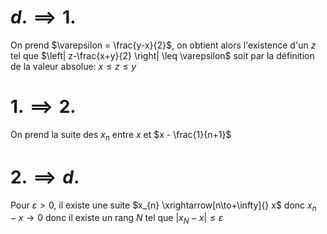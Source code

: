 # $d. \implies 1.$

On prend $\varepsilon = \frac{y-x}{2}$, on obtient alors l'existence d'un $z$ tel que $\left| z-\frac{x+y}{2} \right| \leq \varepsilon$ soit par la définition de la valeur absolue: $x \leq z \leq y$

# $1. \implies 2.$

On prend la suite des $x_{n}$ entre $x$ et $x - \frac{1}{n+1}$

# $2.\implies d.$

Pour $\varepsilon>0$, il existe une suite $x_{n} \xrightarrow[n\to+\infty]{} x$ donc $x_{n}-x \to 0$ donc il existe un rang $N$ tel que $\left| x_{N} - x \right| ≤ ε$

